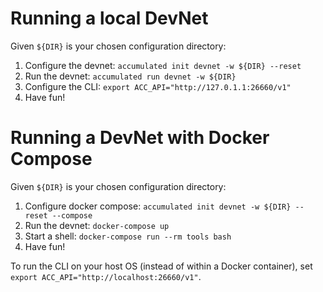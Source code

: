 # Running a local DevNet

Given `${DIR}` is your chosen configuration directory:

1. Configure the devnet: `accumulated init devnet -w ${DIR} --reset`
2. Run the devnet: `accumulated run devnet -w ${DIR}`
3. Configure the CLI: `export ACC_API="http://127.0.1.1:26660/v1"`
4. Have fun!

# Running a DevNet with Docker Compose

Given `${DIR}` is your chosen configuration directory:

1. Configure docker compose: `accumulated init devnet -w ${DIR} --reset --compose`
2. Run the devnet: `docker-compose up`
3. Start a shell: `docker-compose run --rm tools bash`
4. Have fun!

To run the CLI on your host OS (instead of within a Docker container), set
`export ACC_API="http://localhost:26660/v1"`.